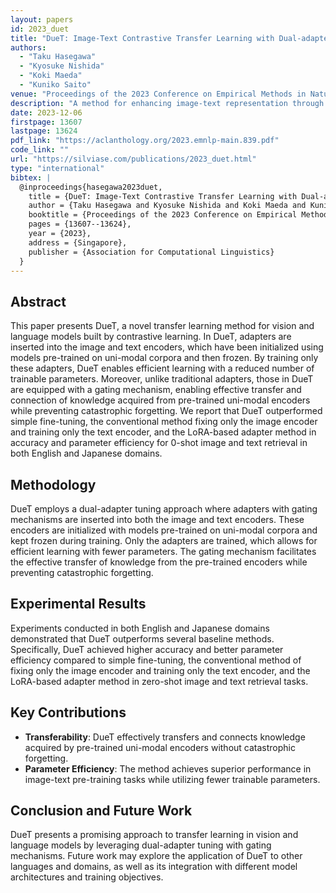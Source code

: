 ```yaml
---
layout: papers
id: 2023_duet
title: "DueT: Image-Text Contrastive Transfer Learning with Dual-adapter Tuning"
authors:
  - "Taku Hasegawa"
  - "Kyosuke Nishida"
  - "Koki Maeda"
  - "Kuniko Saito"
venue: "Proceedings of the 2023 Conference on Empirical Methods in Natural Language Processing (EMNLP 2023)"
description: "A method for enhancing image-text representation through contrastive learning and dual-adapter fine-tuning."
date: 2023-12-06
firstpage: 13607
lastpage: 13624
pdf_link: "https://aclanthology.org/2023.emnlp-main.839.pdf"
code_link: ""
url: "https://silviase.com/publications/2023_duet.html"
type: "international"
bibtex: |
  @inproceedings{hasegawa2023duet,
    title = {DueT: Image-Text Contrastive Transfer Learning with Dual-adapter Tuning},
    author = {Taku Hasegawa and Kyosuke Nishida and Koki Maeda and Kuniko Saito},
    booktitle = {Proceedings of the 2023 Conference on Empirical Methods in Natural Language Processing (EMNLP 2023)},
    pages = {13607--13624},
    year = {2023},
    address = {Singapore},
    publisher = {Association for Computational Linguistics}
  }
---
```


## Abstract

This paper presents DueT, a novel transfer learning method for vision and language models built by contrastive learning. In DueT, adapters are inserted into the image and text encoders, which have been initialized using models pre-trained on uni-modal corpora and then frozen. By training only these adapters, DueT enables efficient learning with a reduced number of trainable parameters. Moreover, unlike traditional adapters, those in DueT are equipped with a gating mechanism, enabling effective transfer and connection of knowledge acquired from pre-trained uni-modal encoders while preventing catastrophic forgetting. We report that DueT outperformed simple fine-tuning, the conventional method fixing only the image encoder and training only the text encoder, and the LoRA-based adapter method in accuracy and parameter efficiency for 0-shot image and text retrieval in both English and Japanese domains.

## Methodology

DueT employs a dual-adapter tuning approach where adapters with gating mechanisms are inserted into both the image and text encoders. These encoders are initialized with models pre-trained on uni-modal corpora and kept frozen during training. Only the adapters are trained, which allows for efficient learning with fewer parameters. The gating mechanism facilitates the effective transfer of knowledge from the pre-trained encoders while preventing catastrophic forgetting.

## Experimental Results

Experiments conducted in both English and Japanese domains demonstrated that DueT outperforms several baseline methods. Specifically, DueT achieved higher accuracy and better parameter efficiency compared to simple fine-tuning, the conventional method of fixing only the image encoder and training only the text encoder, and the LoRA-based adapter method in zero-shot image and text retrieval tasks.

## Key Contributions

- **Transferability**: DueT effectively transfers and connects knowledge acquired by pre-trained uni-modal encoders without catastrophic forgetting.
- **Parameter Efficiency**: The method achieves superior performance in image-text pre-training tasks while utilizing fewer trainable parameters.

## Conclusion and Future Work

DueT presents a promising approach to transfer learning in vision and language models by leveraging dual-adapter tuning with gating mechanisms. Future work may explore the application of DueT to other languages and domains, as well as its integration with different model architectures and training objectives.
